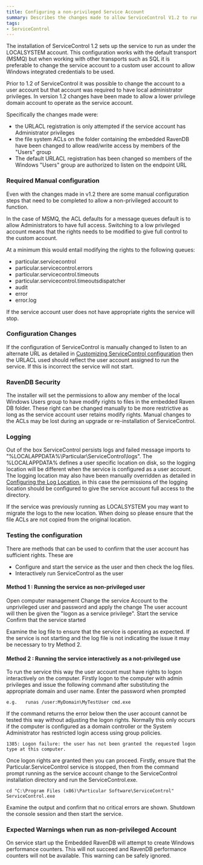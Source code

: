 ```yaml
---
title: Configuring a non-privileged Service Account
summary: Describes the changes made to allow ServiceControl V1.2 to run as a low privilege domain account
tags:
- ServiceControl
---
```


The installation of ServiceControl 1.2 sets up the service to run as under the LOCALSYSTEM account.  This configuration works with the default transport (MSMQ) but when working with other transports such as SQL it is preferable to change the service account to a custom user account to allow Windows integrated credentials to be used. 

Prior to 1.2 of ServiceControl it was possible to change the account to a user account but that account was required to have local administrator privileges.   In version 1.2 changes have been made to allow a lower privilege domain account to operate as the service account. 

Specifically the changes made were:

- the URLACL registration is only attempted if the service account has Administrator privileges
- the file system ACLs on the folder containing the embedded RavenDB have been changed to allow read/write access by members of the "Users" group
- The default URLACL registration has been changed so members of the Windows "Users" group are authorized to listen on the endpoint URL

### Required Manual configuration
Even with the changes made in v1.2 there are some manual configuration steps that need to be completed to allow a non-privileged account to function. 

In the case of MSMQ, the ACL defaults for a message queues default is to allow Administrators to have full access.  Switching to a low privileged account means that the rights needs to be modified to give full control to the custom account.

At a minimum this would entail modifying the rights to the following queues:

- particular.servicecontrol
- particular.servicecontrol.errors
- particular.servicecontrol.timeouts
- particular.servicecontrol.timeoutsdispatcher
- audit
- error
- error.log

If the service account user does not have appropriate rights the service will stop.

### Configuration Changes
If the configuration of ServiceControl is manually changed to listen to an alternate URL as detailed in  [Customizing ServiceControl configuration](creating-config-file) then the URLACL used should reflect the user account assigned to run the service.  If this is incorrect the service will not start.

### RavenDB Security
The installer will set the permissions to allow any member of the local Windows Users group to have modify rights to files in the embedded Raven DB folder.  These right can be changed manually to be more restrictive as long as the service account user retains modify rights.  Manual changes to the ACLs may be lost during an upgrade or re-installation of ServiceControl.  

### Logging 
Out of the box ServiceControl persists logs and failed message imports to "%LOCALAPPDATA%\Particular\ServiceControl\logs".  The %LOCALAPPDATA% defines a user specific location on disk, so the logging location will be different when the service is configured as a user account.      
The logging location may also have been manually overridden as detailed in [Configuring the Log Location](setting-custom-log-location), in this case the permissions of the logging location should be configured  to give the service account full access to the directory.

If the service was previously running as LOCALSYSTEM you may want to migrate the logs to the new location.  When doing so please ensure that the file ACLs are not copied from the original location.     

### Testing the configuration
There are methods that can be used to confirm that the user account has sufficient rights.
These are 
 - Configure and start the service as the user and then check the log files.   
 - Interactively run ServiceControl as the user

#### Method 1 : Running the service as non-privileged user 
Open computer management
Change the service Account to the unprivileged user and password and apply the change
The user account will then be given the "logon as a service privilege".
Start the service
Confirm that the service started 

Examine the log file to ensure that the service is operating as expected. If the service is not starting and the log file is not indicating the issue it may be necessary to try Method 2.

#### Method 2 : Running the service interactively as a not-privileged use 
To run the service this way the user account must have rights to logon interactively on the computer.  Firstly logon to the computer with admin privileges and issue the following command after substituting the appropriate domain and user name. Enter the password when prompted

```
e.g.   runas /user:MyDomain\MyTestUser cmd.exe

```
If the command returns the error below then the user account cannot be tested this way without adjusting the logon rights.  Normally this only occurs if the computer is configured as a domain controller or the System Administrator has restricted login access using group policies. 
``` 
1385: Logon failure: the user has not been granted the requested logon type at this computer.
```

Once logon rights are granted then you can proceed. 
Firstly, ensure that the Particular.ServiceControl service is stopped, then from the command prompt running as the service account change to the ServiceControl installation directory and run the ServiceControl.exe. 

```
cd "C:\Program Files (x86)\Particular Software\ServiceControl"
ServiceControl.exe 
```
Examine the output and confirm that no critical errors are shown.
Shutdown the console session and then start the service.

### Expected Warnings when run as non-privileged Account
On service start up the Embedded RavenDB will attempt to create Windows performance counters. This will not succeed and RavenDB performance counters will not be available.
This warning can be safely ignored.
